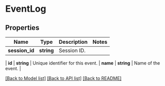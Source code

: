 # EventLog

## Properties
Name | Type | Description | Notes
------------ | ------------- | ------------- | -------------
**session_id** | **string** | Session ID.
 | 
**id** | **string** | Unique identifier for this event.
 | 
**name** | **string** | Name of the event.
 | 

[[Back to Model list]](../README.md#documentation-for-models) [[Back to API list]](../README.md#documentation-for-api-endpoints) [[Back to README]](../README.md)

